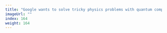 ```yaml
---
title: "Google wants to solve tricky physics problems with quantum computers"
imageUrl: ""
index: 164
weight: 164
---
```

